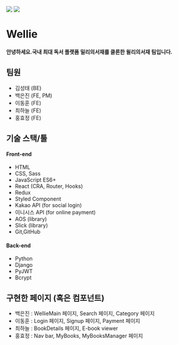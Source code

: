 <img src="https://images.velog.io/images/jeanbaek/post/209ce7c2-0dea-4965-af57-ddf00344e11b/logo_yellow.png"/>
<img src="https://images.velog.io/images/jeanbaek/post/3619f200-4a8f-4b8e-a89c-2aa34a24d0b4/wellie_team.png"/>

# Wellie

#### 안녕하세요.국내 최대 독서 플랫폼 밀리의서재를 클론한 윌리의서재 팀입니다.

## 팀원

- 김성태 (BE)
- 백은진 (FE, PM)
- 이동훈 (FE)
- 최하늘 (FE)
- 홍효정 (FE)

## 기술 스택/툴

#### Front-end

- HTML
- CSS, Sass
- JavaScript ES6+
- React (CRA, Router, Hooks)
- Redux
- Styled Component
- Kakao API (for social login)
- 이니시스 API (for online payment)
- AOS (library)
- Slick (library)
- Git,GitHub

#### Back-end

- Python
- Django
- PyJWT
- Bcrypt

## 구현한 페이지 (혹은 컴포넌트)

- 백은진 : WellieMain 페이지, Search 페이지, Category 페이지
- 이동훈 : Login 페이지, Signup 페이지, Payment 페이지
- 최하늘 : BookDetails 페이지, E-book viewer
- 홍효정 : Nav bar, MyBooks, MyBooksManager 페이지

